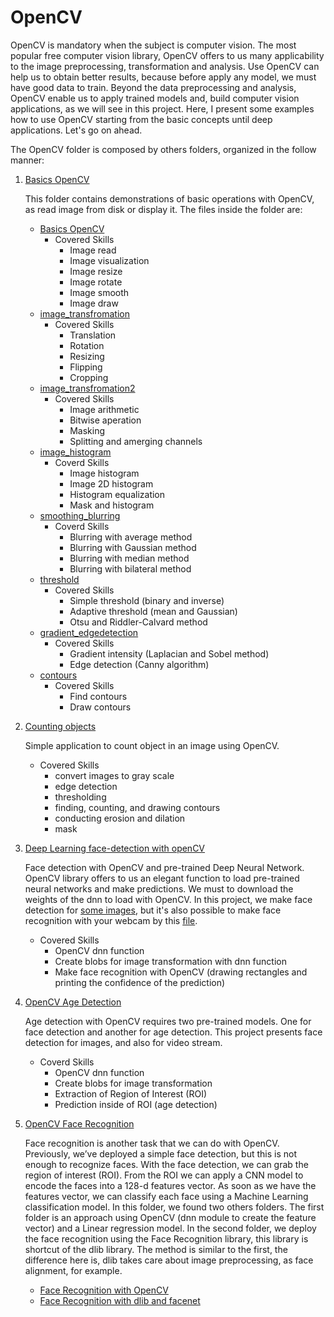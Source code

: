 # OpenCV

OpenCV is mandatory when the subject is computer vision. The most popular free computer vision library, OpenCV offers to us many applicability to the image preprocessing, transformation and analysis. Use OpenCV can help us to obtain better results, because before apply any model, we must have good data to train. Beyond the data preprocessing and analysis, OpenCV enable us to apply trained models and, build computer vision applications, as we will see in this project. Here, I present some examples how to use OpenCV starting from the basic concepts until deep applications. Let's go on ahead.

The OpenCV folder is composed by others folders, organized in the follow manner:

1. [Basics OpenCV](https://github.com/IgorMeloS/OpenCV_Training/tree/main/OpenCV/1%20-%20Basics%20OpenCV)

    This folder contains demonstrations of basic operations with OpenCV, as read image from disk or display it.  The files inside the folder are:

    * [Basics OpenCV](https://github.com/IgorMeloS/OpenCV_Training/blob/main/OpenCV/1%20-%20Basics%20OpenCV/Basics_OpenCV.ipynb)
      * Covered Skills
        * Image read
        * Image visualization
        * Image resize
        * Image rotate
        * Image smooth
        * Image draw
    * [image_transfromation](https://github.com/IgorMeloS/OpenCV_Training/blob/main/OpenCV/1%20-%20Basics%20OpenCV/image_transformation.ipynb)
      * Covered Skills
        * Translation
        * Rotation
        * Resizing
        * Flipping
        * Cropping
    * [image_transfromation2](https://github.com/IgorMeloS/OpenCV_Training/blob/main/OpenCV/1%20-%20Basics%20OpenCV/image_transformation2.ipynb)
      * Covered Skills
        * Image arithmetic
        * Bitwise aperation
        * Masking
        * Splitting and amerging channels
    * [image_histogram](https://github.com/IgorMeloS/OpenCV_Training/blob/main/OpenCV/1%20-%20Basics%20OpenCV/image_histogram.ipynb)
      * Coverd Skills
        * Image histogram
        * Image 2D histogram
        * Histogram equalization
        * Mask and histogram
    * [smoothing_blurring](https://github.com/IgorMeloS/OpenCV_Training/blob/main/OpenCV/1%20-%20Basics%20OpenCV/smoothing_blurring.ipynb)
      * Coverd Skills
        * Blurring with average method
        * Blurring with Gaussian method
        * Blurring with median method
        * Blurring with bilateral method
    * [threshold](https://github.com/IgorMeloS/OpenCV_Training/blob/main/OpenCV/1%20-%20Basics%20OpenCV/threshold.ipynb)
      * Covered Skills
        * Simple threshold (binary and inverse)
        * Adaptive threshold (mean and Gaussian)
        * Otsu and Riddler-Calvard method
    * [gradient_edgedetection](https://github.com/IgorMeloS/OpenCV_Training/blob/main/OpenCV/1%20-%20Basics%20OpenCV/gradient_edgedetection.ipynb)
      * Covered Skills
        * Gradient intensity (Laplacian and Sobel method)
        * Edge detection (Canny algorithm)
    * [contours](https://github.com/IgorMeloS/OpenCV_Training/blob/main/OpenCV/1%20-%20Basics%20OpenCV/contours.ipynb)
      * Covered Skills
        * Find contours
        * Draw contours

2. [Counting objects](https://github.com/IgorMeloS/OpenCV_Training/tree/main/OpenCV/2%20-%20Counting%20objects)

    Simple application to count object in an image using OpenCV.
    - Covered Skills
      - convert images to gray scale
      - edge detection
      - thresholding
      - finding, counting, and drawing contours
      - conducting erosion and dilation
      - mask
3. [Deep Learning face-detection with openCV](https://github.com/IgorMeloS/OpenCV_Training/tree/main/OpenCV/3%20-%20Deep%20Learning%20face-detection%20with%20openCV)

    Face detection with OpenCV and pre-trained Deep Neural Network. OpenCV library offers to us an elegant function to load pre-trained neural networks and make predictions. We must to download the weights of the dnn to load with OpenCV. In this project, we make face detection for [some images](https://github.com/IgorMeloS/OpenCV_Training/blob/main/OpenCV/3%20-%20Deep%20Learning%20face-detection%20with%20openCV/face_detector.ipynb), but it's also possible to make face recognition with your webcam by this [file](https://github.com/IgorMeloS/OpenCV_Training/blob/main/OpenCV/3%20-%20Deep%20Learning%20face-detection%20with%20openCV/face_detector_video.py).
    - Covered Skills
      - OpenCV dnn function
      - Create blobs for image transformation with dnn function
      - Make face recognition with OpenCV (drawing rectangles and printing the confidence of the prediction)
4. [OpenCV Age Detection](https://github.com/IgorMeloS/OpenCV_Training/tree/main/OpenCV/4%20-%20OpenCV%20Age%20Detection)
    
    Age detection with OpenCV requires two pre-trained models. One for face detection and another for age detection. This project presents face detection for images, and also for video stream.
    - Coverd Skills
      - OpenCV dnn function
      - Create blobs for image transformation
      - Extraction of Region of Interest (ROI)
      - Prediction inside of ROI (age detection)
5. [OpenCV Face Recognition](https://github.com/IgorMeloS/OpenCV_Training/tree/main/OpenCV/5%20-%20Face%20Recognition)
    
    Face recognition is another task that we can do with OpenCV. Previously, we’ve deployed a simple face detection, but this is not enough to recognize faces.
    With the face detection, we can grab the region of interest (ROI). From the ROI we can apply a CNN model to encode the faces into a 128-d features vector.  As soon as we have the features vector, we can classify each face using a Machine Learning classification model. In this folder, we found two others folders. The first folder is an approach using OpenCV (dnn module to create the feature vector) and a Linear regression model. In the second folder, we deploy the face recognition using the Face Recognition library, this library is shortcut of the dlib library. The method is similar to the first, the difference here is, dlib takes care about image preprocessing, as face alignment, for example.
    
    - [Face Recognition with OpenCV](https://github.com/IgorMeloS/OpenCV_Training/tree/main/OpenCV/5%20-%20Face%20Recognition/Face%20Recognition%20with%20OpenCV)
    - [Face Recognition with dlib and facenet](https://github.com/IgorMeloS/OpenCV_Training/tree/main/OpenCV/5%20-%20Face%20Recognition/Face%20Recognition%20with%20dlib%20and%20facenet)
